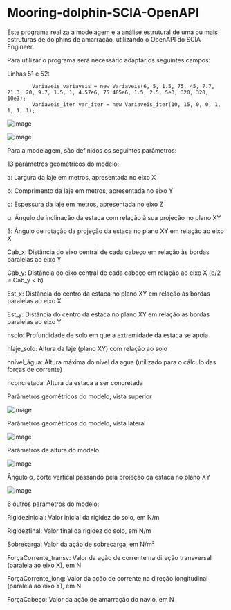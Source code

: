 # Mooring-dolphin-SCIA-OpenAPI

Este programa realiza a modelagem e a análise estrutural de uma ou mais estruturas de dolphins de amarração, utilizando o OpenAPI do SCIA Engineer. 

Para utilizar o programa será necessário adaptar os seguintes campos:


Linhas 51 e 52:

            Variaveis variaveis = new Variaveis(6, 5, 1.5, 75, 45, 7.7, 21.3, 20, 9.7, 1.5, 1, 4.57e6, 75.405e6, 1.5, 2.5, 5e3, 320, 320, 10e3);
            Variaveis_iter var_iter = new Variaveis_iter(10, 15, 0, 0, 1, 1, 1, 1);

![image](https://github.com/AltTabo/Mooring-dolphin-SCIA-OpenAPI/assets/141842536/e2c0abb0-7348-40e7-b3a6-2bcd28dcee2a)

![image](https://github.com/AltTabo/Mooring-dolphin-SCIA-OpenAPI/assets/141842536/079fd37c-95e1-45a7-b658-3c744066271e)


Para a modelagem, são definidos os seguintes parâmetros:



13 parâmetros geométricos do modelo:

a:	Largura da laje em metros, apresentada no eixo X

b:	Comprimento da laje em metros, apresentada no eixo Y

c:	Espessura da laje em metros, apresentada no eixo Z

α:	Ângulo de inclinação da estaca com relação à sua projeção no plano XY

β:	Ângulo de rotação da projeção da estaca no plano XY em relação ao eixo X

Cab_x:	Distância do eixo central de cada cabeço em relação às bordas paralelas ao eixo Y

Cab_y:	Distância do eixo central de cada cabeço em relação ao eixo X (b/2 ≤ Cab_y < b)

Est_x:	Distância do centro da estaca no plano XY em relação às bordas paralelas ao eixo X

Est_y:	Distância do centro da estaca no plano XY em relação às bordas paralelas ao eixo Y

hsolo:	Profundidade de solo em que a extremidade da estaca se apoia

hlaje_solo:	Altura da laje (plano XY) com relação ao solo

hnível_água:	Altura máxima do nível da agua (utilizado para o cálculo das forças de corrente)

hconcretada:	Altura da estaca a ser concretada


Parâmetros geométricos do modelo, vista superior

![image](https://github.com/AltTabo/Mooring-dolphin-SCIA-OpenAPI/assets/141842536/46d3ba20-6657-40d9-9932-7e0f31e26068)

Parâmetros geométricos do modelo, vista lateral

![image](https://github.com/AltTabo/Mooring-dolphin-SCIA-OpenAPI/assets/141842536/0d64e376-a6b4-4464-b6d3-67e6bf601bcb)

Parâmetros de altura do modelo

![image](https://github.com/AltTabo/Mooring-dolphin-SCIA-OpenAPI/assets/141842536/128a3b07-71d8-4be1-a65c-fc5217b7e52c)

Ângulo α, corte vertical passando pela projeção da estaca no plano XY

![image](https://github.com/AltTabo/Mooring-dolphin-SCIA-OpenAPI/assets/141842536/a2ee55b5-5fca-438d-b240-63c96c371497)

6 outros parâmetros do modelo:

Rigidezinicial:	Valor inicial da rigidez do solo, em N/m

Rigidezfinal:	Valor final da rigidez do solo, em N/m

Sobrecarga:	Valor da ação de sobrecarga, em N/m² 

ForçaCorrente_transv:	Valor da ação de corrente na direção transversal (paralela ao eixo X), em N

ForçaCorrente_long:	Valor da ação de corrente na direção longitudinal (paralela ao eixo Y), em N

ForçaCabeço:	Valor da ação de amarração do navio, em N





